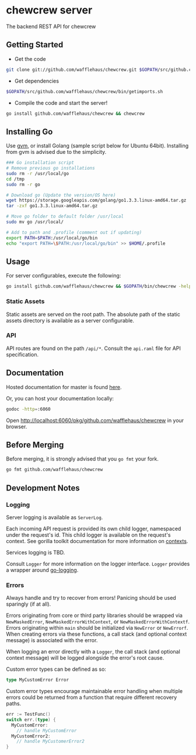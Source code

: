 # chewcrew server

The backend REST API for chewcrew

## Getting Started
* Get the code
```bash
git clone git://github.com/wafflehaus/chewcrew.git $GOPATH/src/github.com/wafflehaus/chewcrew
```

* Get dependencies
```bash
$GOPATH/src/github.com/wafflehaus/chewcrew/bin/getimports.sh
```
* Compile the code and start the server!
```bash
go install github.com/wafflehaus/chewcrew && chewcrew
```

## Installing Go
Use [gvm](https://github.com/moovweb/gvm), or install Golang (sample script below for Ubuntu 64bit). Installing from gvm is advised due to the simplicity.

```bash
### Go installation script
# Remove previous go installations
sudo rm -r /usr/local/go
cd /tmp
sudo rm -r go

# Download go (Update the version/OS here)
wget https://storage.googleapis.com/golang/go1.3.3.linux-amd64.tar.gz
tar -zxf go1.3.3.linux-amd64.tar.gz

# Move go folder to default folder /usr/local
sudo mv go /usr/local/

# Add to path and .profile (comment out if updating)
export PATH=$PATH:/usr/local/go/bin
echo "export PATH=\$PATH:/usr/local/go/bin" >> $HOME/.profile
```

## Usage

For server configurables, execute the following:

```bash
go install github.com/wafflehaus/chewcrew && $GOPATH/bin/chewcrew -help
```

### Static Assets

Static assets are served on the root path. The absolute path of the static assets directory is available as a server configurable.

### API

API routes are found on the path `/api/*`. Consult the `api.raml` file for API specification.

## Documentation

Hosted documentation for master is found [here](http://godoc.org/github.com/wafflehaus/chewcrew).

Or, you can host your documentation locally:
```bash
godoc -http=:6060
```
Open [http://localhost:6060/pkg/github.com/wafflehaus/chewcrew](http://localhost:6060/pkg/github.com/wafflehaus/chewcrew) in your browser.

## Before Merging

Before merging, it is strongly advised that you `go fmt` your fork.

```bash
go fmt github.com/wafflehaus/chewcrew
```

## Development Notes

### Logging

Server logging is available as `ServerLog`.

Each incoming API request is provided its own child logger, namespaced under the request's id. This child logger is available on the request's context. See gorilla toolkit documentation for more information on [contexts](http://www.gorillatoolkit.org/pkg/context).

Services logging is TBD.

Consult `Logger` for more information on the logger interface. `Logger` provides a wrapper around [go-logging](https://github.com/op/go-logging).

### Errors

Always handle and try to recover from errors! Panicing should be used sparingly (if at all).

Errors originating from core or third party libraries should be wrapped via `NewMaskedError`, `NewMaskedErrorWithContext`, or `NewMaskedErrorWithContextf`. Errors originating within `main` should be initialized via `NewError` or `NewErrorf`. When creating errors via these functions, a call stack (and optional context message) is associated with the error.

When logging an error directly with a `Logger`, the call stack (and optional context message) will be logged alongside the error's root cause.

Custom error types can be defined as so:
```go
type MyCustomError Error
```

Custom error types encourage maintainable error handling when multiple errors could be returned from a function that require different recovery paths.
```go
err := TestFunc()
switch err.(type) {
  MyCustomError:
    // handle MyCustomError
  MyCustomError2:
    // handle MyCustomerError2
}
```
